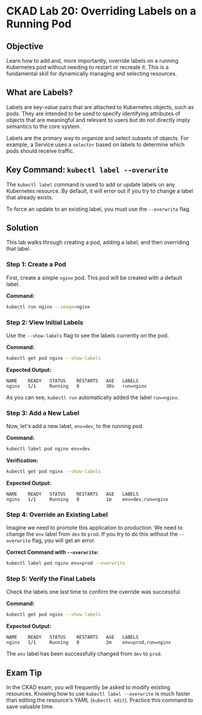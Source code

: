 # CKAD Lab 20: Overriding Labels on a Running Pod

## Objective
Learn how to add and, more importantly, override labels on a running Kubernetes pod without needing to restart or recreate it. This is a fundamental skill for dynamically managing and selecting resources.

## What are Labels?
Labels are key-value pairs that are attached to Kubernetes objects, such as pods. They are intended to be used to specify identifying attributes of objects that are meaningful and relevant to users but do not directly imply semantics to the core system.

Labels are the primary way to organize and select subsets of objects. For example, a Service uses a `selector` based on labels to determine which pods should receive traffic.

## Key Command: `kubectl label --overwrite`
The `kubectl label` command is used to add or update labels on any Kubernetes resource. By default, it will error out if you try to change a label that already exists.

To force an update to an existing label, you must use the `--overwrite` flag.

## Solution
This lab walks through creating a pod, adding a label, and then overriding that label.

### Step 1: Create a Pod
First, create a simple `nginx` pod. This pod will be created with a default label.

**Command:**
```bash
kubectl run nginx --image=nginx
```

### Step 2: View Initial Labels
Use the `--show-labels` flag to see the labels currently on the pod.

**Command:**
```bash
kubectl get pod nginx --show-labels
```

**Expected Output:**
```
NAME    READY   STATUS    RESTARTS   AGE   LABELS
nginx   1/1     Running   0          30s   run=nginx
```
As you can see, `kubectl run` automatically added the label `run=nginx`.

### Step 3: Add a New Label
Now, let's add a new label, `env=dev`, to the running pod.

**Command:**
```bash
kubectl label pod nginx env=dev
```

**Verification:**
```bash
kubectl get pod nginx --show-labels
```

**Expected Output:**
```
NAME    READY   STATUS    RESTARTS   AGE   LABELS
nginx   1/1     Running   0          1m    env=dev,run=nginx
```

### Step 4: Override an Existing Label
Imagine we need to promote this application to production. We need to change the `env` label from `dev` to `prod`. If you try to do this without the `--overwrite` flag, you will get an error.

**Correct Command with `--overwrite`:**
```bash
kubectl label pod nginx env=prod --overwrite
```

### Step 5: Verify the Final Labels
Check the labels one last time to confirm the override was successful.

**Command:**
```bash
kubectl get pod nginx --show-labels
```

**Expected Output:**
```
NAME    READY   STATUS    RESTARTS   AGE   LABELS
nginx   1/1     Running   0          2m    env=prod,run=nginx
```

The `env` label has been successfully changed from `dev` to `prod`.

## Exam Tip
In the CKAD exam, you will frequently be asked to modify existing resources. Knowing how to use `kubectl label --overwrite` is much faster than editing the resource's YAML (`kubectl edit`). Practice this command to save valuable time.
